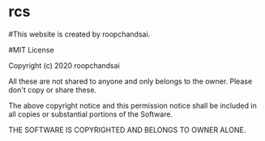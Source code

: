# rcs
#This website is created by roopchandsai.

#MIT License

Copyright (c) 2020 roopchandsai



All these are not shared to anyone and only belongs to the owner.
Please don't copy or share these.




The above copyright notice and this permission notice shall be included in all
copies or substantial portions of the Software.

THE SOFTWARE IS COPYRIGHTED AND BELONGS TO OWNER ALONE.







